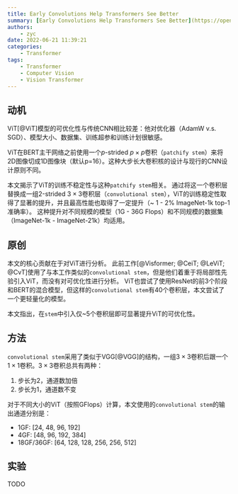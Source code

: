 ```yaml
---
title: Early Convolutions Help Transformers See Better
summary: [Early Convolutions Help Transformers See Better](https://openreview.net/forum?id=Lpfh1Bpqfk)
authors:
    - zyc
date: 2022-06-21 11:39:21
categories:
    - Transformer
tags:
    - Transformer
    - Computer Vision
    - Vision Transformer
---
```


## 动机

ViT[@ViT]模型的可优化性与传统CNN相比较差：他对优化器（AdamW v.s. SGD）、模型大小、数据集、训练超参和训练计划很敏感。

ViT在BERT主干网络之前使用一个$p$-strided $p \times p$卷积（`patchify stem`）来将2D图像切成1D图像块（默认p=16）。这种大步长大卷积核的设计与现行的CNN设计原则不同。

本文揭示了ViT的训练不稳定性与这种`patchify stem`相关。
通过将这一个卷积层替换成一组$2$-strided $3 \times 3$卷积层（`convolutional stem`），ViT的训练稳定性取得了显著的提升，并且最高性能也取得了一定提升（~ 1 - 2% ImageNet-1k top-1准确率）。
这种提升对不同规模的模型（1G - 36G Flops）和不同规模的数据集（ImageNet-1k - ImageNet-21k）均适用。

## 原创

本文的核心贡献在于对ViT进行分析。
此前工作[@Visformer; @CeiT; @LeViT; @CvT]使用了与本工作类似的`convolutional stem`，但是他们着重于将局部性先验引入ViT，而没有对可优化性进行分析。
ViT也尝试了使用ResNet的前3个阶段和BERT的混合模型，但这样的`convolutional stem`有40个卷积层，本文尝试了一个更轻量化的模型。

本文指出，在`stem`中引入仅~5个卷积层即可显著提升ViT的可优化性。

## 方法

`convolutional stem`采用了类似于VGG[@VGG]的结构，一组$3 \times 3$卷积后跟一个$1 \times 1$卷积。$3 \times 3$卷积总共有两种：

1. 步长为2，通道数加倍
2. 步长为1，通道数不变

对于不同大小的ViT（按照GFlops）计算，本文使用的`convolutional stem`的输出通道分别是：

+ 1GF: [24, 48, 96, 192]
+ 4GF: [48, 96, 192, 384]
+ 18GF/36GF: [64, 128, 128, 256, 256, 512]

## 实验

TODO
